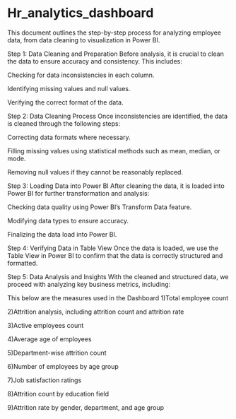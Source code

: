 # Hr_analytics_dashboard


This document outlines the step-by-step process for analyzing employee data, from data cleaning to visualization in Power BI.

Step 1: Data Cleaning and Preparation
Before analysis, it is crucial to clean the data to ensure accuracy and consistency. This includes:

Checking for data inconsistencies in each column.

Identifying missing values and null values.

Verifying the correct format of the data.

Step 2: Data Cleaning Process
Once inconsistencies are identified, the data is cleaned through the following steps:

Correcting data formats where necessary.

Filling missing values using statistical methods such as mean, median, or mode.

Removing null values if they cannot be reasonably replaced.

Step 3: Loading Data into Power BI
After cleaning the data, it is loaded into Power BI for further transformation and analysis:

Checking data quality using Power BI’s Transform Data feature.

Modifying data types to ensure accuracy.

Finalizing the data load into Power BI.

Step 4: Verifying Data in Table View
Once the data is loaded, we use the Table View in Power BI to confirm that the data is correctly structured and formatted.

Step 5: Data Analysis and Insights
With the cleaned and structured data, we proceed with analyzing key business metrics, including:

This below are the measures used in the Dashboard
1)Total employee count

2)Attrition analysis, including attrition count and attrition rate

3)Active employees count

4)Average age of employees

5)Department-wise attrition count

6)Number of employees by age group

7)Job satisfaction ratings

8)Attrition count by education field

9)Attrition rate by gender, department, and age group



